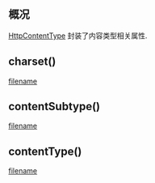 ## 概况

[HttpContentType](/API/Network/HttpCommon/HttpContentType/README.md) 封装了内容类型相关属性.

## charset()

[filename](charset.md ':include')

## contentSubtype()

[filename](contentSubtype.md ':include')

## contentType()

[filename](contentType.md ':include')
